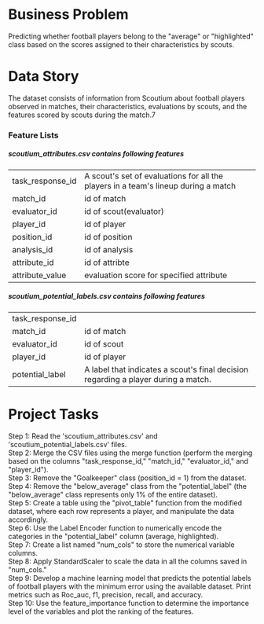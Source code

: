 <h1>Business Problem</h1>
Predicting whether football players belong to the "average" or "highlighted" class based on the scores assigned to their characteristics by scouts.
<h1>Data Story</h1>
The dataset consists of information from Scoutium about football players observed in matches, their characteristics, evaluations by scouts, and the features scored by scouts during the match.7
<h3>Feature Lists</h3>
<p>
<h5>scoutium_attributes.csv contains following features</h5>
<table>
<tr><td>task_response_id</td><td>A scout's set of evaluations for all the players in a team's lineup during a match</td></tr>
<tr><td>match_id</td><td>id of match</td></tr>
<tr><td>evaluator_id</td><td>id of scout(evaluator)</td></tr>
<tr><td>player_id</td><td>id of player</td></tr>
<tr><td>position_id</td><td>id of position</td></tr>
<tr><td>analysis_id</td><td>id of analysis</td></tr>
<tr><td>attribute_id</td><td>id of attribte</td></tr>
<tr><td>attribute_value</td><td>evaluation score for specified attribute </td></tr>
</table>
<h5>scoutium_potential_labels.csv contains following features</h5>
<table>
<tr><td>task_response_id</td><td></td></tr>
<tr><td>match_id</td><td>id of match</td></tr>
<tr><td>evaluator_id</td><td>id of scout</td></tr>
<tr><td>player_id</td><td>id of player</td></tr>
<tr><td>potential_label</td><td>A label that indicates a scout's final decision regarding a player during a match.</td></tr>
</table>
<h1>Project Tasks</h1>
Step 1: Read the 'scoutium_attributes.csv' and 'scoutium_potential_labels.csv' files.</br>
Step 2: Merge the CSV files using the merge function (perform the merging based on the columns "task_response_id," "match_id," "evaluator_id," and "player_id").</br>
Step 3: Remove the "Goalkeeper" class (position_id = 1) from the dataset.</br>
Step 4: Remove the "below_average" class from the "potential_label" (the "below_average" class represents only 1% of the entire dataset).</br>
Step 5: Create a table using the "pivot_table" function from the modified dataset, where each row represents a player, and manipulate the data accordingly.</br>
Step 6: Use the Label Encoder function to numerically encode the categories in the "potential_label" column (average, highlighted).</br>
Step 7: Create a list named "num_cols" to store the numerical variable columns.</br>
Step 8: Apply StandardScaler to scale the data in all the columns saved in "num_cols."</br>
Step 9: Develop a machine learning model that predicts the potential labels of football players with the minimum error using the available dataset. Print metrics such as Roc_auc, f1, precision, recall, and accuracy.</br>
Step 10: Use the feature_importance function to determine the importance level of the variables and plot the ranking of the features.

